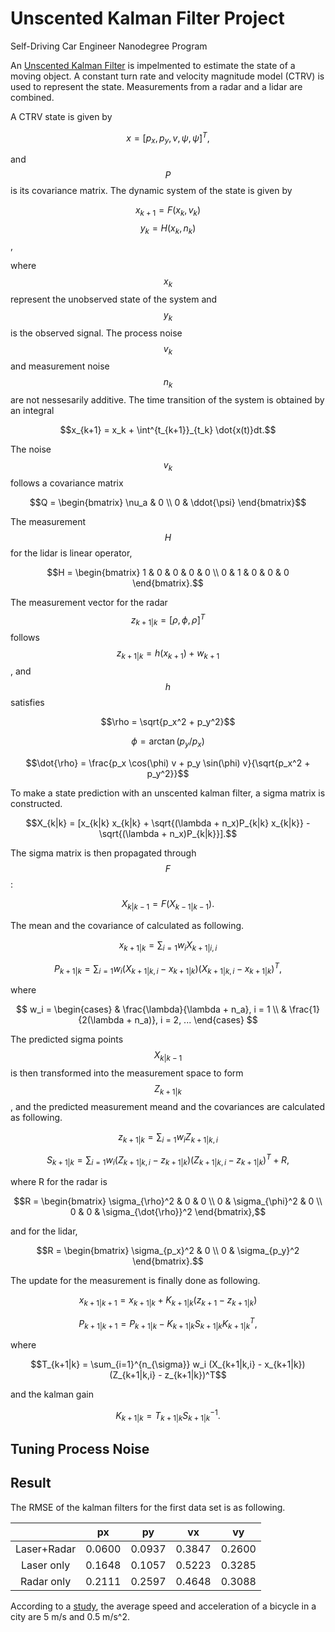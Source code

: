 # Unscented Kalman Filter Project
Self-Driving Car Engineer Nanodegree Program

An [Unscented Kalman Filter](https://www.seas.harvard.edu/courses/cs281/papers/unscented.pdf) is impelmented to estimate the state of a moving object.
A constant turn rate and velocity magnitude model (CTRV) is used to represent the state.
Measurements from a radar and a lidar are combined.

A CTRV state is given by

$$x = [p_x, p_y, v, \psi, \dot{\psi}]^T,$$

and $$P$$ is its covariance matrix. The dynamic system of the state is given by

$$x_{k+1} = F(x_k, v_k)$$
$$y_k = H(x_k, n_k)$$,

where $$x_k$$ represent the unobserved state of the system and $$y_k$$ is the observed signal. The process noise $$v_k$$ and measurement noise $$n_k$$ are not nessesarily additive. The time transition of the system is obtained by an integral

$$x_{k+1} = x_k + \int^{t_{k+1}}_{t_k} \dot{x(t)}dt.$$

The noise $$v_k$$ follows a covariance matrix

$$Q = \begin{bmatrix} \nu_a & 0 \\ 0 & \ddot{\psi} \end{bmatrix}$$

The measurement $$H$$ for the lidar is linear operator,

$$H = \begin{bmatrix} 1 & 0 & 0 & 0 & 0 \\ 0 & 1 & 0 & 0 & 0 \end{bmatrix}.$$

The measurement vector for the radar $$z_{k+1|k} = [\rho, \phi, \dot{\rho}]^T$$ follows $$z_{k+1|k} = h(x_{k+1}) + w_{k+1}$$, and $$h$$ satisfies

$$\rho = \sqrt{p_x^2 + p_y^2}$$

$$\phi = \arctan(p_y / p_x)$$

$$\dot{\rho} = \frac{p_x \cos(\phi) v + p_y \sin(\phi) v}{\sqrt{p_x^2 + p_y^2}}$$

To make a state prediction with an unscented kalman filter, a sigma matrix is constructed.

$$X_{k|k} = [x_{k|k} x_{k|k} + \sqrt{(\lambda + n_x)P_{k|k} x_{k|k}} - \sqrt{(\lambda + n_x)P_{k|k}}].$$

The sigma matrix is then propagated through $$F$$:

$$X_{k|k-1} = F(X_{k-1|k-1}).$$

The mean and the covariance of calculated as following.

$$x_{k+1|k} = \sum_{i=1}w_i X_{k+1|i,i}$$

$$P_{k+1|k} = \sum_{i=1}w_i (X_{k+1|k,i} - x_{k+1|k}) (X_{k+1|k,i} - x_{k+1|k})^T,$$

where

$$
w_i =
\begin{cases}
 & \frac{\lambda}{\lambda + n_a}, i = 1 \\
 & \frac{1}{2(\lambda + n_a)}, i = 2, ...
\end{cases}
$$

The predicted sigma points $$X_{k|k-1}$$ is then transformed into the measurement space to form $$Z_{k+1|k}$$, and the predicted measurement meand and the covariances are calculated as following.

$$z_{k+1|k} = \sum_{i=1} w_i Z_{k+1|k,i}$$

$$S_{k+1|k} = \sum_{i=1} w_i (Z_{k+1|k,i} - z_{k+1|k}) (Z_{k+1|k,i} - z_{k+1|k})^T + R,$$

where R for the radar is

$$R = \begin{bmatrix} \sigma_{\rho}^2 & 0 & 0 \\ 0 & \sigma_{\phi}^2 & 0 \\ 0 & 0 & \sigma_{\dot{\rho}}^2 \end{bmatrix},$$

and for the lidar,

$$R = \begin{bmatrix} \sigma_{p_x}^2 & 0 \\ 0 & \sigma_{p_y}^2 \end{bmatrix}.$$

The update for the measurement is finally done as following.

$$x_{k+1|k+1} = x_{k+1|k} + K_{k+1|k}(z_{k+1} - z_{k+1|k})$$

$$P_{k+1|k+1} = P_{k+1|k} - K_{k+1|k} S_{k+1|k} K_{k+1|k}^T,$$

where

$$T_{k+1|k} = \sum_{i=1}^{n_{\sigma}} w_i (X_{k+1|k,i} - x_{k+1|k}) (Z_{k+1|k,i} - z_{k+1|k})^T$$

and the kalman gain

$$K_{k+1|k} = T_{k+1|k} S_{k+1|k}^{-1}.$$


## Tuning Process Noise
## Result


The RMSE of the kalman filters for the first data set is as following.

|           |px       |py      |vx      |vy      |
|:---------:|:-------:|:------:|:------:|:------:|
|Laser+Radar|0.0600   |0.0937  |0.3847  |0.2600  |
|Laser only |0.1648   |0.1057  |0.5223  |0.3285  |
|Radar only |0.2111   |0.2597  |0.4648  |0.3088  |



According to a [study](https://www.pdx.edu/ibpi/sites/www.pdx.edu.ibpi/files/Bicycle%20Performance%20Forthcomming%202013.pdf), the average speed and acceleration of a bicycle in a city are 5 m/s and 0.5 m/s^2.  




























